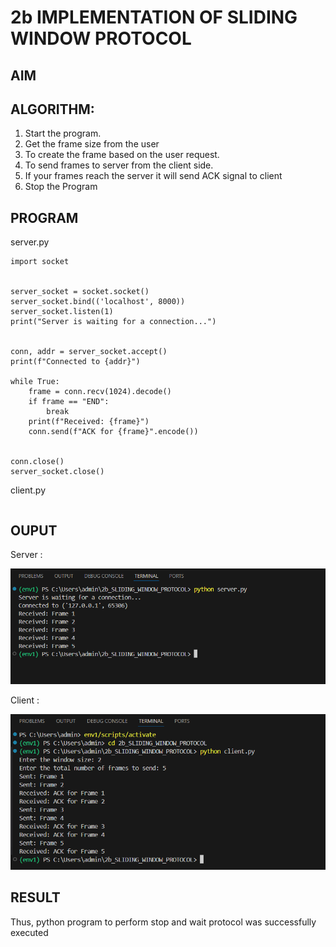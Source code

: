 # 2b IMPLEMENTATION OF SLIDING WINDOW PROTOCOL
## AIM
## ALGORITHM:
1. Start the program.
2. Get the frame size from the user
3. To create the frame based on the user request.
4. To send frames to server from the client side.
5. If your frames reach the server it will send ACK signal to client
6. Stop the Program
## PROGRAM
server.py
```
import socket


server_socket = socket.socket()
server_socket.bind(('localhost', 8000))
server_socket.listen(1)
print("Server is waiting for a connection...")


conn, addr = server_socket.accept()
print(f"Connected to {addr}")

while True:
    frame = conn.recv(1024).decode()
    if frame == "END":
        break
    print(f"Received: {frame}")
    conn.send(f"ACK for {frame}".encode())


conn.close()
server_socket.close()
```

client.py
```

```
## OUPUT

Server : 

![alt text](image.png)

Client :

![alt text](image-1.png)

## RESULT
Thus, python program to perform stop and wait protocol was successfully executed
